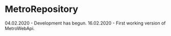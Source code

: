 # MetroRepository
04.02.2020 - Development has begun.
16.02.2020 - First working version of MetroWebApi.

